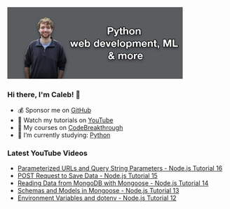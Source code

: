 <img src="github-cover-photo-my-face.jpg" width="400px" />

### Hi there, I'm Caleb! 🍛

- 💰 Sponsor me on [GitHub](https://github.com/sponsors/CalebCurry)
- 🎥 Watch my tutorials on [YouTube](https://www.youtube.com/calebthevideomaker2)
- 📗 My courses on [CodeBreakthrough](https://www.codebreakthrough.com)
- 🤔 I’m currently studying: [Python](https://www.youtube.com/watch?v=s3IvdkCq2_c&t=4254s)

### Latest YouTube Videos
<!-- YOUTUBE:START -->
- [Parameterized URLs and Query String Parameters - Node.js Tutorial 16](https://www.youtube.com/watch?v=uz10jlwVMNM)
- [POST Request to Save Data - Node.js Tutorial 15](https://www.youtube.com/watch?v=4qTAPKhTItU)
- [Reading Data from MongoDB with Mongoose - Node.js Tutorial 14](https://www.youtube.com/watch?v=9YxgKmO-Rlw)
- [Schemas and Models in Mongoose - Node.js Tutorial 13](https://www.youtube.com/watch?v=ChiC7zhhQzQ)
- [Environment Variables and dotenv - Node.js Tutorial 12](https://www.youtube.com/watch?v=EOq6KU2BOYY)
<!-- YOUTUBE:END -->

